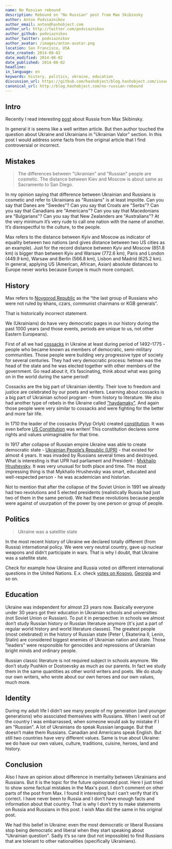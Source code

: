 ```yaml
---
name: No Russian rebound
description: Rebound on "No Russian" post from Max Skibinsky
author: Anton Podviaznikov
author_email: anton@hashobject.com
author_url: http://twitter.com/podviaznikov
author_github: podviaznikov
author_twitter: podviaznikov
author_avatar: /images/anton-avatar.png
location: San Francisco, USA
date_created: 2014-08-02
date_modified: 2014-08-02
date_published: 2014-08-02
headline:
in_language: en
keywords: history, politics, ukraine, education
discussion_url: https://github.com/hashobject/blog.hashobject.com/issues/18
canonical_url: http://blog.hashobject.com/no-russian-rebound
---
```

## Intro

Recently I read interesting [post](https://www.evernote.com/shard/s3/sh/64926e07-83b7-47f2-8d66-42519ca42e42/56cd665b9cd6ebc659ed7a79b4dd770a) about Russia from Max Skibinsky.

In general it is seems like a well written article. But then author touched the question about Ukraine and Ukrainians in "Ukrainian Valor" section. In this post I would address some facts from the original article that I find controversial or incorrect.


## Mistakes

>The differences between "Ukrainian" and "Russian" people are cosmetic. The distance between Kiev and Moscow is about same as Sacramento to San Diego.

In my opinion saying that difference between Ukrainian and Russians is cosmetic and refer to Ukrainians as "Russians"  is at least impolite.
Can you say that Danes are "Swedes"? Can you say that Croats are "Serbs"? Can you say that Canadians are "Americans"? Can you say that Macedonians are "Bulgarians"? Can you say that New Zealanders are "Australians"? At the very minimum it’s very rude to call one nation with the name of another. It’s disrespectful to the culture, to the people.


Max refers to the distance between Kyiv and Moscow as indicator of equality between two nations (and gives distance between two US cities as an example). Just for the record distance between Kyiv and Moscow (851.8 km) is bigger than between Kyiv and Warsaw (772.6 km), Paris and London (449.9 km),  Warsaw and Berlin (566.8 km), Lisbon and Madrid (625.2 km). In general, applying US (American, African, Asian) absolute distances to Europe never works because Europe is much more compact.


## History

Max refers to [Novgorod Republic](http://en.wikipedia.org/wiki/Novgorod_Republic) as the “the last group of Russians who were not ruled by khans, czars, communist chairmans or KGB generals”.

That is historically incorrect statement.


We (Ukrainians) do have very democratic pages in our history during the past 1000 years (and those events, periods are unique to us, not other Eastern Europeans).

First of all we had [cossacks](http://en.wikipedia.org/wiki/Zaporozhian_Cossacks) in Ukraine at
least during period of 1492–1775  - people who became known as members of democratic, semi-military communities. Those people were building very progressive type of society for several centuries. They had very democratic process: hetman was the head of the state and he was elected together with other members of the government. Go read about it, it’s fascinating, think about what was going on in the world during the same period!

Cossacks are the big part of Ukrainian identity. Their love to freedom and justice are celebrated by our poets and writers. Learning about cossacks is a big part of Ukrainian school program - from history to literature.
We also had another type of rebels in the Ukraine called ["haydamaky"](http://en.wikipedia.org/wiki/Haidamaka).
And again those people were very similar to cossacks and were fighting for the better and more fair life.

In 1710 the leader of the cossacks (Pylyp Orlyk) created
[constitution](http://en.wikipedia.org/wiki/Constitution_of_Pylyp_Orlyk). It was even before
[US Constitution](http://en.wikipedia.org/wiki/United_States_Constitution) was writen! This
constitution declares some rights and values unimaginable for that time.

In 1917 after collapse of Russian empire Ukraine was able to create democratic state -
[Ukrainian People’s Republic (UPR)](http://en.wikipedia.org/wiki/Ukrainian_People's_Republic) -  that existed for almost 4 years. It was invaded by Russians several times and destroyed.
What is interesting is that UPR had parliament and President -
[Mykhailo Hrushevsky](http://en.wikipedia.org/wiki/Mykhailo_Hrushevsky).
It was very unusual for both place and time. The most impressing thing is that Mykhailo Hrushevsky was smart, educated and well-respected person - he was academician and historian.

Not to mention that after the collapse of the Soviet Union in 1991 we already had two revolutions and 5 elected presidents (realistically Russia had just two of them in the same period). We had these revolutions because people were against of usurpation of the power by one person or group of people.


## Politics

>Ukraine was a satellite state

In the most recent history of Ukraine we declared totally different (from Russia) international policy. We were very neutral country, gave up nuclear weapons and didn’t participate in wars.
That is why I doubt, that Ukraine was a satellite state.

Check for example how Ukraine and Russia voted on different international questions in the United Nations. E.x. check [votes on Kosovo](http://unbisnet.un.org:8080/ipac20/ipac.jsp?session=14B6698V585J8.8756&menu=search&aspect=power&npp=50&ipp=20&spp=20&profile=voting&ri=5&source=~%21horizon&index=.VW&term=Kosovo&x=0&y=0&aspect=power), [Georgia](http://unbisnet.un.org:8080/ipac20/ipac.jsp?session=14B6698V585J8.8756&menu=search&aspect=power&npp=50&ipp=20&spp=20&profile=voting&ri=2&matchopt=0%7C0&source=~%21horizon&index=.VW&term=Georgia&x=14&y=13&aspect=power) and so on.


## Education

Ukraine was independent for almost 23 years now.
Basically everyone under 30 years got their education in Ukrainian schools and universities (not Soviet Union or Russian). To put it in perspective: in schools we almost don’t study Russian history or Russian literature anymore (it's just a part of regular world history and world literature classes). The greatest people (most celebrated) in the history of Russian state (Peter I,  Ekaterina II, Lenin, Stalin) are considered biggest enemies of Ukrainian nation and state. Those "leaders" were responsible for genocides and repressions of Ukrainian bright minds and ordinary people.

Russian classic literature is not required subject in schools anymore. We don’t study Pushkin or Dostoevsky as much as our parents. In fact we study them in the same quantities as other world writers and poets.
We do study our own writers, who wrote about our own heroes and our own values, much more.


## Identity

During my adult life I didn’t see many people of my generation (and younger generations) who associated themselves with Russians. When I went out of the country I was embarrassed, when someone would ask by mistake if I am "Russian". A lot of Ukrainians do speak Russian language. But that doesn’t make them Russians. Canadian and Americans speak English. But still two countries have very different values. Same is true about Ukraine: we do have our own values, culture, traditions, cuisine, heroes, land and history.



## Conclusion

Also I  have an opinion about difference in mentality between Ukrainians and Russians. But it is the topic for the future opinionated post. Here I just tried to show some factual mistakes in the Max's post.
I don’t comment on other parts of the post from Max. I found it interesting but I can’t verify that it’s correct. I have never been to Russia and I don’t have enough facts and information about that country. That is why I don’t try to make statements on Russia and Russians in this post. I wish Max did the same in his original post.

We had this belief in Ukraine: even the most democratic or liberal Russians stop being democratic and liberal when they start speaking about "Ukrainian question". Sadly it’s so rare (but not impossible) to find Russians that are tolerant to other nationalities (specifically Ukrainians).
